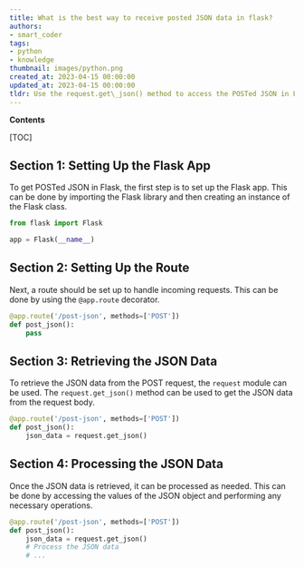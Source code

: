 ```yaml
---
title: What is the best way to receive posted JSON data in flask?
authors:
- smart_coder
tags:
- python
- knowledge
thumbnail: images/python.png
created_at: 2023-04-15 00:00:00
updated_at: 2023-04-15 00:00:00
tldr: Use the request.get\_json() method to access the POSTed JSON in Flask.
---
```


**Contents**

[TOC]

## Section 1: Setting Up the Flask App

To get POSTed JSON in Flask, the first step is to set up the Flask app. This can be done by importing the Flask library and then creating an instance of the Flask class.

```python
from flask import Flask

app = Flask(__name__)
```

## Section 2: Setting Up the Route

Next, a route should be set up to handle incoming requests. This can be done by using the `@app.route` decorator.

```python
@app.route('/post-json', methods=['POST'])
def post_json():
    pass
```

## Section 3: Retrieving the JSON Data

To retrieve the JSON data from the POST request, the `request` module can be used. The `request.get_json()` method can be used to get the JSON data from the request body.

```python
@app.route('/post-json', methods=['POST'])
def post_json():
    json_data = request.get_json()
```

## Section 4: Processing the JSON Data

Once the JSON data is retrieved, it can be processed as needed. This can be done by accessing the values of the JSON object and performing any necessary operations.

```python
@app.route('/post-json', methods=['POST'])
def post_json():
    json_data = request.get_json()
    # Process the JSON data
    # ...
```
